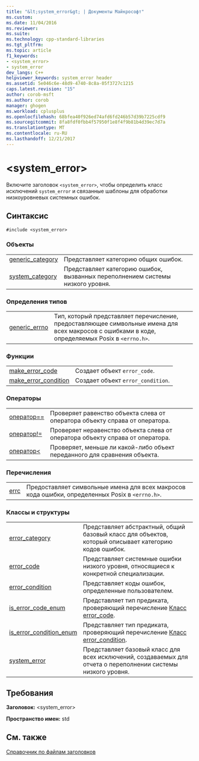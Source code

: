 ```yaml
---
title: "&lt;system_error&gt; | Документы Майкрософт"
ms.custom: 
ms.date: 11/04/2016
ms.reviewer: 
ms.suite: 
ms.technology: cpp-standard-libraries
ms.tgt_pltfrm: 
ms.topic: article
f1_keywords:
- <system_error>
- system_error
dev_langs: C++
helpviewer_keywords: system_error header
ms.assetid: 5e046c6e-48d9-4740-8c8a-05f3727c1215
caps.latest.revision: "15"
author: corob-msft
ms.author: corob
manager: ghogen
ms.workload: cplusplus
ms.openlocfilehash: 68bfea40f926ed74afd6fd246b57d39b7225cdf9
ms.sourcegitcommit: 8fa8fdf0fbb4f57950f1e8f4f9b81b4d39ec7d7a
ms.translationtype: MT
ms.contentlocale: ru-RU
ms.lasthandoff: 12/21/2017
---
```

# <a name="ltsystemerrorgt"></a>&lt;system_error&gt;
Включите заголовок `<system_error>`, чтобы определить класс исключений `system_error` и связанные шаблоны для обработки низкоуровневых системных ошибок.  
  
## <a name="syntax"></a>Синтаксис  
  
```  
#include <system_error>  
```  
  
### <a name="objects"></a>Объекты  
  
|||  
|-|-|  
|[generic_category](../standard-library/system-error-functions.md#generic_category)|Представляет категорию общих ошибок.|  
|[system_category](../standard-library/system-error-functions.md#system_category)|Представляет категорию ошибок, вызванных переполнением системы низкого уровня.|  
  
### <a name="typedefs"></a>Определения типов  
  
|||  
|-|-|  
|[generic_errno](../standard-library/system-error-typedefs.md#generic_errno)|Тип, который представляет перечисление, предоставляющее символьные имена для всех макросов с ошибками в коде, определяемых Posix в `<errno.h>`.|  
  
### <a name="functions"></a>Функции  
  
|||  
|-|-|  
|[make_error_code](../standard-library/system-error-functions.md#make_error_code)|Создает объект `error_code`.|  
|[make_error_condition](../standard-library/system-error-functions.md#make_error_condition)|Создает объект `error_condition`.|  
  
### <a name="operators"></a>Операторы  
  
|||  
|-|-|  
|[оператор==](../standard-library/system-error-operators.md#op_eq_eq)|Проверяет равенство объекта слева от оператора объекту справа от оператора.|  
|[оператор!=](../standard-library/system-error-operators.md#op_neq)|Проверяет неравенство объекта слева от оператора объекту справа от оператора.|  
|[оператор<](../standard-library/system-error-operators.md#op_lt)|Проверяет, меньше ли какой-либо объект переданного для сравнения объекта.|  
  
### <a name="enumerations"></a>Перечисления  
  
|||  
|-|-|  
|[errc](../standard-library/system-error-enums.md#errc)|Предоставляет символьные имена для всех макросов кода ошибки, определенных Posix в `<errno.h>`.|  
  
### <a name="classes-and-structs"></a>Классы и структуры  
  
|||  
|-|-|  
|[error_category](../standard-library/error-category-class.md)|Представляет абстрактный, общий базовый класс для объектов, который описывает категорию кодов ошибок.|  
|[error_code](../standard-library/error-code-class.md)|Представляет системные ошибки низкого уровня, относящиеся к конкретной специализации.|  
|[error_condition](../standard-library/error-condition-class.md)|Представляет коды ошибок, определенные пользователем.|  
|[is_error_code_enum](../standard-library/is-error-code-enum-class.md)|Представляет тип предиката, проверяющий перечисление [Класс error_code](../standard-library/error-code-class.md).|  
|[is_error_condition_enum](../standard-library/is-error-condition-enum-class.md)|Представляет тип предиката, проверяющий перечисление [Класс error_condition](../standard-library/error-condition-class.md).|  
|[system_error](../standard-library/system-error-class.md)|Представляет базовый класс для всех исключений, создаваемых для отчета о переполнении системы низкого уровня.|  
  
## <a name="requirements"></a>Требования  
 **Заголовок:** \<system_error>  
  
 **Пространство имен:** std  
  
## <a name="see-also"></a>См. также  
 [Справочник по файлам заголовков](../standard-library/cpp-standard-library-header-files.md)



